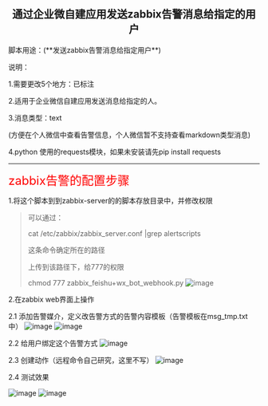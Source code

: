 <h2 align = "center">通过企业微自建应用发送zabbix告警消息给指定的用户</h3>
脚本用途：(**发送zabbix告警消息给指定用户**)

说明：

1.需要更改5个地方：已标注

2.适用于企业微信自建应用发送消息给指定的人。

3.消息类型：text

(方便在个人微信中查看告警信息，个人微信暂不支持查看markdown类型消息)

4.python 使用的requests模块，如果未安装请先pip install requests

------
<font color="red" size="5">zabbix告警的配置步骤</font>

1.将这个脚本到到zabbix-server的的脚本存放目录中，并修改权限
>
>可以通过：
>
>cat /etc/zabbix/zabbix_server.conf |grep alertscripts
>
>这条命令确定所在的路径
>
>上传到该路径下，给777的权限
>
>chmod 777 zabbix_feishu+wx_bot_webhook.py
![image](https://user-images.githubusercontent.com/46338963/153586352-0586a51a-a432-44eb-b034-0941afc56741.png)


2.在zabbix web界面上操作

2.1 添加告警媒介，定义改告警方式的告警内容模板（告警模板在msg_tmp.txt中）
![image](https://user-images.githubusercontent.com/46338963/153586382-b1eb3df4-d7d1-4ab5-ac05-265673f38eec.png)
![image](https://user-images.githubusercontent.com/46338963/153586404-86ffaded-7670-4de8-a4ef-9460272f664d.png)

2.2 给用户绑定这个告警方式
![image](https://user-images.githubusercontent.com/46338963/153586615-8baf6392-8232-493d-8b57-a3b0946d7406.png)

2.3 创建动作（远程命令自己研究，这里不写）
![image](https://user-images.githubusercontent.com/46338963/153586595-343b2e2f-fc4d-425d-9ed7-a42dfe254511.png)

2.4 测试效果

![image](https://user-images.githubusercontent.com/46338963/153586642-57367e89-65a2-4586-9a6c-5008fdb9809b.png)
![image](https://user-images.githubusercontent.com/46338963/153587162-bec0d4b6-6fe1-4266-b041-26cfb9190100.png)


